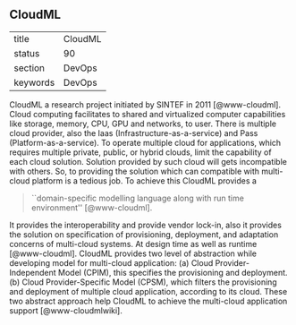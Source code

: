 ## CloudML


|          |         |
| -------- | ------- |
| title    | CloudML | 
| status   | 90      |
| section  | DevOps  |
| keywords | DevOps  |


                                                            
CloudML a research project initiated by SINTEF in 2011
 [@www-cloudml]. Cloud computing facilitates to shared and
virtualized computer capabilities like storage, memory, CPU, GPU and
networks, to user. There is multiple cloud provider, also the Iaas
(Infrastructure-as-a-service) and Pass (Platform-as-a-service). To
operate multiple cloud for applications, which requires multiple
private, public, or hybrid clouds, limit the capability of each cloud
solution.  Solution provided by such cloud will gets incompatible with
others. So, to providing the solution which can compatible with
multi-cloud platform is a tedious job. To achieve this CloudML
provides a

> ``domain-specific modelling language along with run time
> environment'' [@www-cloudml].

It provides the interoperability and
provide vendor lock-in, also it provides the solution on specification
of provisioning, deployment, and adaptation concerns of multi-cloud
systems. At design time as well as runtime [@www-cloudml].
CloudML provides two level of abstraction while developing model for
multi-cloud application: (a) Cloud Provider-Independent Model (CPIM),
this specifies the provisioning and deployment.  (b) Cloud
Provider-Specific Model (CPSM), which filters the provisioning and
deployment of multiple cloud application, according to its cloud.
These two abstract approach help CloudML to achieve the multi-cloud
application support [@www-cloudmlwiki].


